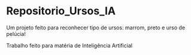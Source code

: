 # Repositorio_Ursos_IA
Um projeto feito para reconhecer tipo de ursos: marrom, preto e urso de pelúcia!

Trabalho feito para matéria de Inteligência Artificial

